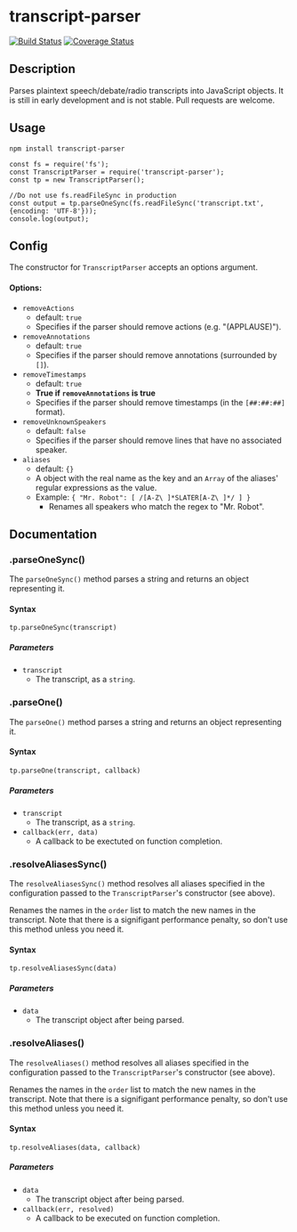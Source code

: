 transcript-parser
=================
[![Build Status](https://travis-ci.org/willshiao/transcript-parser.svg?branch=master)](https://travis-ci.org/willshiao/transcript-parser)
[![Coverage Status](https://coveralls.io/repos/github/willshiao/transcript-parser/badge.svg?branch=master)](https://coveralls.io/github/willshiao/transcript-parser?branch=master)

## Description

Parses plaintext speech/debate/radio transcripts into JavaScript objects. It is still in early development and is not stable. Pull requests are welcome.

## Usage

`npm install transcript-parser`

    const fs = require('fs');
    const TranscriptParser = require('transcript-parser');
    const tp = new TranscriptParser();
    
    //Do not use fs.readFileSync in production
    const output = tp.parseOneSync(fs.readFileSync('transcript.txt', {encoding: 'UTF-8'}));
    console.log(output);


## Config

The constructor for `TranscriptParser` accepts an options argument.

#### Options:

- `removeActions`
    + default: `true`
    + Specifies if the parser should remove actions (e.g. "(APPLAUSE)").
- `removeAnnotations`
    + default: `true`
    + Specifies if the parser should remove annotations (surrounded by `[]`).
- `removeTimestamps`
    + default: `true`
    + **True if `removeAnnotations` is true**
    + Specifies if the parser should remove timestamps (in the `[##:##:##]` format).
- `removeUnknownSpeakers`
    + default: `false`
    + Specifies if the parser should remove lines that have no associated speaker.
- `aliases`
    + default: `{}`
    + A object with the real name as the key and an `Array` of the aliases' regular expressions as the value.
    + Example: `{ "Mr. Robot": [ /[A-Z\ ]*SLATER[A-Z\ ]*/ ] }`
        * Renames all speakers who match the regex to "Mr. Robot".


## Documentation

### .parseOneSync()

The `parseOneSync()` method parses a string and returns an object representing it.

#### Syntax

`tp.parseOneSync(transcript)`

##### Parameters

- `transcript`
    + The transcript, as a `string`.


### .parseOne()

The `parseOne()` method parses a string and returns an object representing it.

#### Syntax

`tp.parseOne(transcript, callback)`

##### Parameters

- `transcript`
    + The transcript, as a `string`.
- `callback(err, data)`
    + A callback to be exectuted on function completion.


### .resolveAliasesSync()

The `resolveAliasesSync()` method resolves all aliases specified in the configuration passed to the `TranscriptParser`'s constructor (see above).

Renames the names in the `order` list to match the new names in the transcript. Note that there is a signifigant performance penalty, so don't use this method unless you need it.

#### Syntax

`tp.resolveAliasesSync(data)`

##### Parameters

- `data`
    + The transcript object after being parsed.
 

### .resolveAliases()

The `resolveAliases()` method resolves all aliases specified in the configuration passed to the `TranscriptParser`'s constructor (see above).

Renames the names in the `order` list to match the new names in the transcript. Note that there is a signifigant performance penalty, so don't use this method unless you need it.

#### Syntax

`tp.resolveAliases(data, callback)`

##### Parameters

- `data`
    + The transcript object after being parsed.
- `callback(err, resolved)`
    + A callback to be executed on function completion.

